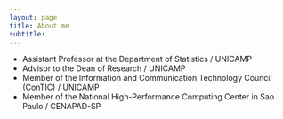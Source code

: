 ```yaml
---
layout: page
title: About me
subtitle:
---
```


- Assistant Professor at the Department of Statistics / UNICAMP
- Advisor to the Dean of Research / UNICAMP
- Member of the Information and Communication Technology Council (ConTIC) / UNICAMP
- Member of the National High-Performance Computing Center in Sao Paulo / CENAPAD-SP
